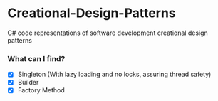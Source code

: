 # Creational-Design-Patterns

C# code representations of software development creational design patterns

### What can I find?

- [x] Singleton (With lazy loading and no locks, assuring thread safety)
- [x] Builder
- [x] Factory Method
